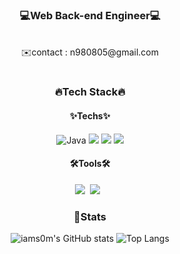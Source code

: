 <div align="center">

<h3>💻Web Back-end Engineer💻</h3>
<br />
✉️contact : n980805@gmail.com

#

### 🔥Tech Stack🔥

#### ✨Techs✨

  <img alt="Java" src ="https://img.shields.io/badge/Java-007396.svg?&style=flat&logo=Java&logoColor=white"> <img src="https://img.shields.io/badge/Spring-b4f5bd?style=flat&logo=Spring&logoColor=6DB33F">
  <img src="https://img.shields.io/badge/springboot-6DB33F?style=round-square&logo=springboot&logoColor=white"> <img src="https://img.shields.io/badge/mysql-4479A1?style=round-square&logo=mysql&logoColor=white"> 

#### 🛠️Tools🛠️

<p><img src="https://img.shields.io/badge/Notion-b4f5bd?style=flat&logo=Notion&logoColor=black"/>&nbsp;&nbsp;<img src="https://img.shields.io/badge/GitHub-gray?style=flat&logo=GitHub&logoColor=black"/>&nbsp;&nbsp</p>

### 🤔Stats

![iams0m's GitHub stats](https://github-readme-stats-sigma-five.vercel.app/api?username=iams0m&show_icons=true&theme=tokyonight)
![Top Langs](https://github-readme-stats-sigma-five.vercel.app/api/top-langs/?username=iams0m&layout=compact&theme=tokyonight)
</div>
